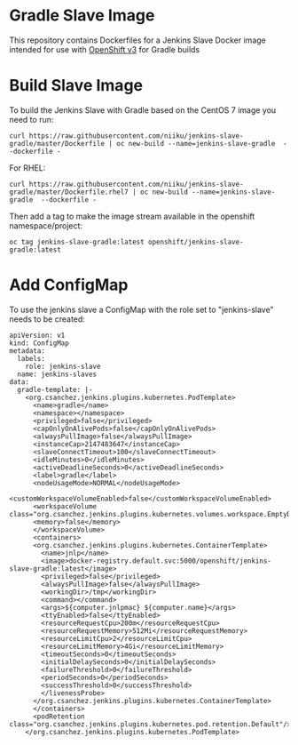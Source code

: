 Gradle Slave Image
====================

This repository contains Dockerfiles for a Jenkins Slave Docker image intended for 
use with [OpenShift v3](https://github.com/openshift/origin) for Gradle builds


# Build Slave Image 
To build the Jenkins Slave with Gradle based on the CentOS 7 image you need to run:
```
curl https://raw.githubusercontent.com/niiku/jenkins-slave-gradle/master/Dockerfile | oc new-build --name=jenkins-slave-gradle  --dockerfile -
```
For RHEL:
```
curl https://raw.githubusercontent.com/niiku/jenkins-slave-gradle/master/Dockerfile.rhel7 | oc new-build --name=jenkins-slave-gradle  --dockerfile -
```
Then add a tag to make the image stream available in the openshift namespace/project:
```
oc tag jenkins-slave-gradle:latest openshift/jenkins-slave-gradle:latest
```
# Add ConfigMap
To use the jenkins slave a ConfigMap with the role set to "jenkins-slave" needs to be created:
```
apiVersion: v1
kind: ConfigMap
metadata:
  labels:
    role: jenkins-slave
  name: jenkins-slaves
data:
  gradle-template: |-
    <org.csanchez.jenkins.plugins.kubernetes.PodTemplate>
      <name>gradle</name>
      <namespace></namespace>
      <privileged>false</privileged>
      <capOnlyOnAlivePods>false</capOnlyOnAlivePods>
      <alwaysPullImage>false</alwaysPullImage>
      <instanceCap>2147483647</instanceCap>
      <slaveConnectTimeout>100</slaveConnectTimeout>
      <idleMinutes>0</idleMinutes>
      <activeDeadlineSeconds>0</activeDeadlineSeconds>
      <label>gradle</label>
      <nodeUsageMode>NORMAL</nodeUsageMode>
      <customWorkspaceVolumeEnabled>false</customWorkspaceVolumeEnabled>
      <workspaceVolume class="org.csanchez.jenkins.plugins.kubernetes.volumes.workspace.EmptyDirWorkspaceVolume">
      <memory>false</memory>
      </workspaceVolume>
      <containers>
      <org.csanchez.jenkins.plugins.kubernetes.ContainerTemplate>
        <name>jnlp</name>
        <image>docker-registry.default.svc:5000/openshift/jenkins-slave-gradle:latest</image>
        <privileged>false</privileged>
        <alwaysPullImage>false</alwaysPullImage>
        <workingDir>/tmp</workingDir>
        <command></command>
        <args>${computer.jnlpmac} ${computer.name}</args>
        <ttyEnabled>false</ttyEnabled>
        <resourceRequestCpu>200m</resourceRequestCpu>
        <resourceRequestMemory>512Mi</resourceRequestMemory>
        <resourceLimitCpu>2</resourceLimitCpu>
        <resourceLimitMemory>4Gi</resourceLimitMemory>
        <timeoutSeconds>0</timeoutSeconds>
        <initialDelaySeconds>0</initialDelaySeconds>
        <failureThreshold>0</failureThreshold>
        <periodSeconds>0</periodSeconds>
        <successThreshold>0</successThreshold>
        </livenessProbe>
      </org.csanchez.jenkins.plugins.kubernetes.ContainerTemplate>
      </containers>
      <podRetention class="org.csanchez.jenkins.plugins.kubernetes.pod.retention.Default"/>
    </org.csanchez.jenkins.plugins.kubernetes.PodTemplate>
```

